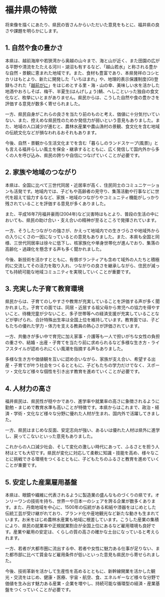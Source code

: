 # 福井県の特徴
将来像を描くにあたり、県民の皆さんからいただいた意見をもとに、福井県の良さや課題を明らかにします。

## 1. 自然や食の豊かさ
本県は、越前海岸や若狭湾から奥越の山々まで、海と山が近く、また田園の広がる平野や清流をたたえる河川・湖沼も有するなど、「越山若水」と称される豊かな自然・景観に恵まれた地域です。また、食材も豊富であり、本県発祥のコシヒカリはもとより、新たに開発した「いちほまれ」や、地理的表示保護制度(GI)登録もされた「[越前がに](越前がに.md)」をはじめとする里・海・山の幸、美味しい水を活かした地酒やおろしそば、梅干、半夏生(はんげしょう)鯖、へしこといった独自の食文化など、枚挙にいとまがありません。県民からは、こうした自然や食の豊かさを評価する意見が数多く寄せられました。

一方、県民自身がこれらの良さを当たり前のものと考え、価値に十分気付いていない、また、控えめな県民性のためか発信力が弱いという意見もありました。また、地域の人口減少が進むと、農林水産業や農山漁村の景観、食文化を含む地域の伝統文化などが損なわれるおそれもあります。

今後、自然・景観から生活文化までを含む「暮らしのランドスケープ(風景)」とも言える福井らしい風土を保全・継承するとともに、広く発信して国内外から多くの人を呼び込み、県民の誇りや自信につなげていくことが必要です。

## 2. 家族や地域のつながり
本県は、全国に比べて三世代同居・近居率が高く、住民同士のコミュニケーションも活発です。地域内では、子どもや高齢者の見守り、集落活動や行事などに世代を超えて協力するなど、家族・地域のつながりやコミュニティ機能がしっかり残されていることを評価する意見が多くありました。

また、平成16年7月福井豪雨(2004年)など災害時はもとより、普段の生活の中においても、県民の助け合い・支え合いの精神が至るところで発揮されています。

一方、そうしたつながりの強さが、かえって地域内での生きづらさや地域外からの入りにくさの一因になっているとの意見もありました。また、本県も全国と同様、三世代同居率は徐々に低下し、核家族化や単身世帯化が進んでおり、集落の高齢化・過疎化を懸念する声も多く聞かれました。

今後、新技術を活かすとともに、有償ボランティアも含めて域外の人たちと積極的に交流してその活力を取り入れ、つながりの良さを継承しながら、住民が減っても持続可能な地域コミュニティを実現していくことが重要です。

## 3. 充実した子育て教育環境
県民からは、子育てのしやすさや教育が充実していることを評価する声が多く聞かれました。子育ての面では、同居・近居する祖父母から育児への協力を得やすいこと、待機児童が少ないこと、多子世帯等への経済支援が充実していることなどが挙げられ、合計特殊出生率は全国上位を維持しています。教育面では、子どもたちの優れた学力・体力を支える教員の熱心さが評価されています。

一方、共働きが多い中で育児に加え家事・介護等も一人で担いがちな女性の負担の重さや、結婚・出産・子育てを当たり前に求められるなど多様な生き方・ライフスタイルが認められにくい風潮を指摘する声もありました。

多様な生き方や価値観を互いに認め合いながら、家族が支え合い、希望する出産・子育てが叶う社会をつくるとともに、子どもたちの学力だけでなく、スポーツ・文化など様々な個性を引き出す教育を進めていくことが必要です。

## 4. 人材力の高さ
福井県民は、県民性が穏やかであり、進学率や就業率の高さに象徴されるように勤勉・まじめで教育水準も高いことが特徴です。本県からはこれまで、政治・経済・学術・文化など様々な分野に優れた人材が生まれ、国内外で活躍してきました。

一方、県民はまじめな反面、安定志向が強い、あるいは優れた人材は県外に進学し、戻ってこないといった意見もありました。

これからの人口減少社会、そして変化の激しい時代にあって、ふるさとを担う人材はとても大切です。県民が変化に対応して柔軟に知識・技能を高め、様々なことに挑戦できる環境をつくるとともに、子どもたちのふるさと教育を進めていくことが重要です。

## 5. 安定した産業雇用基盤
本県は、眼鏡や繊維に代表されるように製造業の盛んなものづくりの県です。オンリーワンの技術を持ち、世界一や日本一のシェアを誇る企業が数多くあります。また、丹南地域を中心に、1500年の伝統がある和紙や漆器をはじめとした伝統工芸が受け継がれており、ブランド化や産地観光など新たな動きも生まれています。お米をはじめ農林水産業も地域に根差しています。こうした産業の集積により、県民の就業率や正規就業割合が全国上位にあるなど雇用環境も良好です。産業や雇用の安定は、くらしの質の高さの確かな土台になっていると考えられます。

一方、若者が大都市圏に流出する中、若者や女性に魅力ある仕事が足りない、また都市部に比べて賃金など雇用条件が低いといった意見も県民から寄せられました。

今後、技術革新を活かして生産性を高めるとともに、新幹線開業を活かした観光・交流をはじめ、健康・医療、宇宙・航空、食、エネルギーなど様々な分野で価値を生み出す魅力ある産業・企業を増やし、持続可能な循環型の経済・産業基盤をつくっていくことが必要です。
